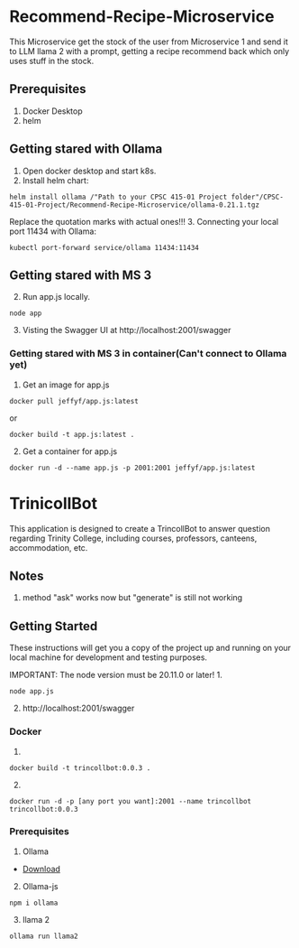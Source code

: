 # Recommend-Recipe-Microservice
This Microservice get the stock of the user from Microservice 1 and send it to LLM llama 2 with a prompt, getting a recipe recommend back which only uses stuff in the stock. 

## Prerequisites
1. Docker Desktop
2. helm

## Getting stared with Ollama 
1. Open docker desktop and start k8s.
2. Install helm chart:
```
helm install ollama /"Path to your CPSC 415-01 Project folder"/CPSC-415-01-Project/Recommend-Recipe-Microservice/ollama-0.21.1.tgz  
```  
Replace the quotation marks with actual ones!!!
3. Connecting your local port 11434 with Ollama:
```
kubectl port-forward service/ollama 11434:11434  
```  

## Getting stared with MS 3

2. Run app.js locally.
```
node app
```

3. Visting the Swagger UI at http://localhost:2001/swagger 
  

### Getting stared with MS 3 in container(Can't connect to Ollama yet)
1. Get an image for app.js
```
docker pull jeffyf/app.js:latest
```
or 
```
docker build -t app.js:latest .
```
2. Get a container for app.js
```
docker run -d --name app.js -p 2001:2001 jeffyf/app.js:latest
```  
  
    
      

# TrinicollBot
This application is designed to create a TrincollBot to answer question regarding Trinity College, including courses, professors, canteens, accommodation, etc.


## Notes
1. method "ask" works now but "generate" is still not working




## Getting Started
These instructions will get you a copy of the project up and running on your local machine for development and testing purposes.  

IMPORTANT: The node version must be 20.11.0 or later!
1. 
```
node app.js  
```
2. http://localhost:2001/swagger

### Docker
1. 
```
docker build -t trincollbot:0.0.3 . 
```
2.
```
docker run -d -p [any port you want]:2001 --name trincollbot trincollbot:0.0.3
```


### Prerequisites

1. Ollama

 - [Download](https://ollama.com/download/Ollama-darwin.zip)

2. Ollama-js
```
npm i ollama
```

3. llama 2
```
ollama run llama2
```

